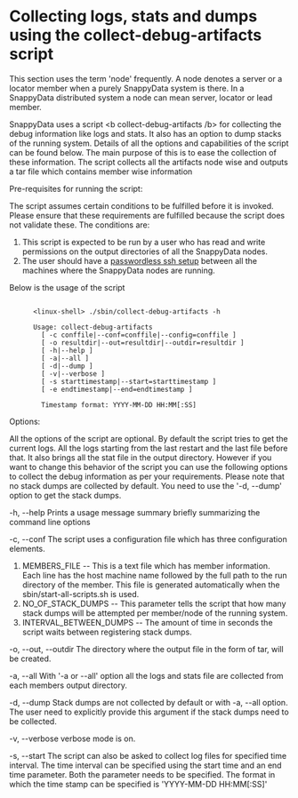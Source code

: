 # Collecting logs, stats and dumps using the collect-debug-artifacts script


This section uses the term 'node' frequently. A node denotes a server or a locator member when a purely SnappyData system is there. In a SnappyData distributed system a node can mean server, locator or lead member.

SnappyData uses a script <b collect-debug-artifacts /b> for collecting the debug information like logs and stats. It also has an option to dump stacks of the running system. Details of all the options and capabilities of the script can be found below. The main purpose of this is to ease the collection of these information. The script collects all the artifacts node wise and outputs a tar file which contains member wise information 

Pre-requisites for running the script:

The script assumes certain conditions to be fulfilled before it is invoked. Please ensure that these requirements are fulfilled because the script does not validate these.
The conditions are:

1. This script is expected to be run by a user who has read and write permissions on the output directories of all the SnappyData nodes.
2. The user should have a [passwordless ssh setup](../reference/misc/passwordless_ssh.md) between all the machines where the SnappyData nodes are running.

Below is the usage of the script

``` pre

      <linux-shell> ./sbin/collect-debug-artifacts -h

      Usage: collect-debug-artifacts
        [ -c conffile|--conf=conffile|--config=conffile ]
        [ -o resultdir|--out=resultdir|--outdir=resultdir ]
        [ -h|--help ]
        [ -a|--all ]
        [ -d|--dump ]
        [ -v|--verbose ]
        [ -s starttimestamp|--start=starttimestamp ]
        [ -e endtimestamp|--end=endtimestamp ]

        Timestamp format: YYYY-MM-DD HH:MM[:SS]
```

Options:

  All the options of the script are optional. By default the script tries to get the current logs. All the logs starting from the last restart and the last file before that. It also brings all the stat file in the output directory. However if you want to change this behavior of the script you can use the following options to collect the debug information as per your requirements. Please note that no stack dumps are collected by default. You need to use the '-d, --dump' option to get the stack dumps.

  -h, --help
  Prints a usage message summary briefly summarizing the command line options

  -c, --conf 
  The script uses a configuration file which has three configuration elements.
  1. MEMBERS_FILE -- This is a text file which has member information. Each line has the host machine name followed by the full path to the run directory of the member. This file is generated automatically when the sbin/start-all-scripts.sh is used.
  2. NO_OF_STACK_DUMPS -- This parameter tells the script that how many stack dumps will be attempted per member/node of the running system.
  3. INTERVAL_BETWEEN_DUMPS -- The amount of time in seconds the script waits between registering stack dumps.

  -o, --out, --outdir
  The directory where the output file in the form of tar, will be created.

  -a, --all
  With '-a or --all' option all the logs and stats file are collected from each members output directory.

  -d, --dump
  Stack dumps are not collected by default or with -a, --all option. The user need to explicitly provide this argument if the stack dumps need to be collected.

  -v, --verbose
  verbose mode is on.

  -s, --start
  The script can also be asked to collect log files for specified time interval. The time interval can be specified using the start time and an end time parameter. Both the parameter needs to be specified. The format in which the time stamp can be specified is 'YYYY-MM-DD HH:MM[:SS]'

